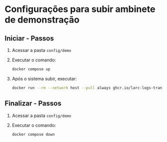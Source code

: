 # Configurações para subir ambinete de demonstração

## Iniciar - Passos

1) Acessar a pasta ``config/demo``

2) Executar o comando:

    ```bash
    docker compose up
    ```

3) Após o sistema subir, executar:

    ```bash
    docker run --rm --network host --pull always ghcr.io/larc-logs-transparentes/bu-utils:latest
    ```


## Finalizar - Passos

1) Acessar a pasta ``config/demo``

2) Executar o comando:

    ```bash
    docker compose down
    ```
